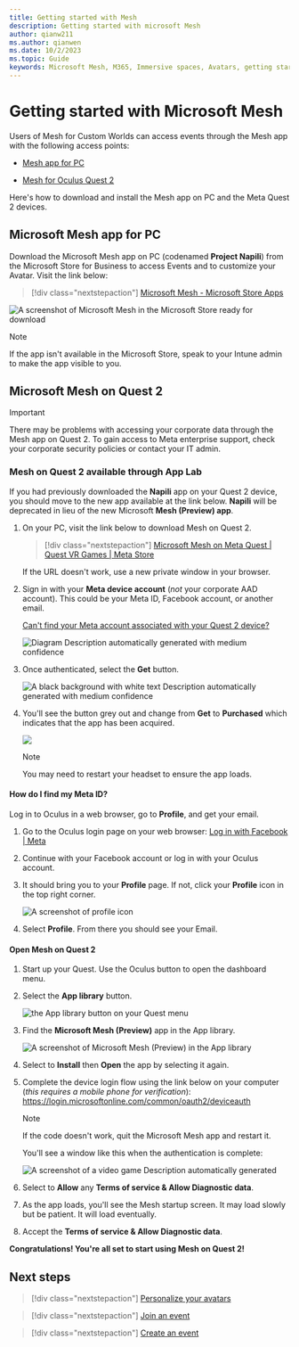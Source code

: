 ```yaml
---
title: Getting started with Mesh
description: Getting started with microsoft Mesh
author: qianw211    
ms.author: qianwen
ms.date: 10/2/2023
ms.topic: Guide
keywords: Microsoft Mesh, M365, Immersive spaces, Avatars, getting started, documentation, features
---
```


# Getting started with Microsoft Mesh

Users of Mesh for Custom Worlds can access events through the Mesh app with the following access points:

- [Mesh app for PC](#microsoft-mesh-app-for-pc)

- [Mesh for Oculus Quest 2](#microsoft-mesh-on-quest-2)

Here's how to download and install the Mesh app on PC and the Meta Quest 2 devices.

## Microsoft Mesh app for PC

Download the Microsoft Mesh app on PC (codenamed **Project Napili**) from the Microsoft Store for Business to access Events and to customize your Avatar. Visit the link below:

> [!div class="nextstepaction"]
> [Microsoft Mesh - Microsoft Store Apps](https://apps.microsoft.com/store/detail/microsoft-mesh/9NLXZJ1FDBD7?hl=en-us&gl=us&rtc=1)

![A screenshot of Microsoft Mesh in the Microsoft Store ready for download](media/microsoft-store-dowload.png)

>[!Note]
>If the app isn't available in the Microsoft Store, speak to your Intune admin to make the app visible to you.

## Microsoft Mesh on Quest 2

>[!Important]
>There may be problems with accessing your corporate data through the Mesh app on Quest 2. To gain access to Meta enterprise support, check your corporate security policies or contact your IT admin.

### Mesh on Quest 2 available through App Lab

If you had previously downloaded the **Napili** app on your Quest 2 device, you should move to the new app available at the link below.
**Napili** will be deprecated in lieu of the new Microsoft **Mesh (Preview) app**.

1. On your PC, visit the link below to download Mesh on Quest 2.

    > [!div class="nextstepaction"]
    > [Microsoft Mesh on Meta Quest | Quest VR Games | Meta Store](https://www.meta.com/experiences/6750166401689690/)

    If the URL doesn't work, use a new private window in your browser.

2. Sign in with your **Meta device account** (*not* your corporate AAD account). This could be your Meta ID, Facebook account, or another
    email.

    [Can't find your Meta account associated with your Quest 2 device?](#how-do-i-find-my-meta-id)

    ![Diagram Description automatically generated with medium confidence](media/image011.png)

3. Once authenticated, select the **Get** button.

    ![A black background with white text Description automatically generated with medium confidence](media/image013.png)

4. You'll see the button grey out and change from **Get** to **Purchased** which indicates that the app has been acquired.

    ![](media/image015.png)

    >[!Note] 
    >You may need to restart your headset to ensure the app     loads.

#### How do I find my Meta ID?

Log in to Oculus in a web browser, go to **Profile**, and get your email.

1. Go to the Oculus login page on your web browser: [Log in with Facebook \| Meta](https://auth.oculus.com/login/)

2. Continue with your Facebook account or log in with your Oculus account.

3. It should bring you to your **Profile** page. If not, click your **Profile** icon in the top right corner.

   ![A screenshot of profile icon](media/image017.png)

4. Select **Profile**. From there you should see your Email.

#### Open Mesh on Quest 2

1. Start up your Quest. Use the Oculus button to open the dashboard menu.

2. Select the **App library** button.

    ![the App library button on your Quest menu](media/image020.png)

3. Find the **Microsoft Mesh (Preview)** app in the App library.

    ![A screenshot of Microsoft Mesh (Preview) in the App library](media/image022.png)

4. Select to **Install** then **Open** the app by selecting it again.

5. Complete the device login flow using the link below on your computer (*this requires a mobile phone for verification*): https://login.microsoftonline.com/common/oauth2/deviceauth

    >[!Note] 
    >If the code doesn't work, quit the Microsoft Mesh app and restart it.

    You'll see a window like this when the authentication is complete:

    ![A screenshot of a video game Description automatically generated](media/image024.png)

6. Select to **Allow** any **Terms of service & Allow Diagnostic data**.

7. As the app loads, you\'ll see the Mesh startup screen. It may load slowly but be patient. It will load eventually.

8. Accept the **Terms of service & Allow Diagnostic data**.

**Congratulations! You\'re all set to start using Mesh on Quest 2!**

## Next steps

   > [!div class="nextstepaction"]
   > [Personalize your avatars](avatars.md)

   > [!div class="nextstepaction"]
   > [Join an event](join-an-event.md)

   > [!div class="nextstepaction"]
   > [Create an event](events-guide/create-event.md)